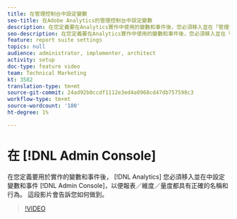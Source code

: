 ```yaml
---
title: 在管理控制台中設定變數
seo-title: 在Adobe Analytics的管理控制台中設定變數
description: 在您定義要在Analytics實作中使用的變數和事件後，您必須移入並在「管理控制台」中設定這些變數和事件，以便報表／維度／量度都具有正確的名稱和行為。 這段影片會告訴您如何做到。
seo-description: 在您定義要在Analytics實作中使用的變數和事件後，您必須移入並在「管理控制台」中設定這些變數和事件，以便報表／維度／量度都具有正確的名稱和行為。 這段影片會告訴您如何做到。 Adobe Analytics
feature: report suite settings
topics: null
audience: administrator, implementer, architect
activity: setup
doc-type: feature video
team: Technical Marketing
kt: 3582
translation-type: tm+mt
source-git-commit: 24ad92b0ccdf1112e3ed4a0968cd47db757598c3
workflow-type: tm+mt
source-wordcount: '180'
ht-degree: 1%

---
```



# 在 [!DNL Admin Console]

在您定義要用於實作的變數和事件後， [!DNL Analytics] 您必須移入並在中設定變數和事件 [!DNL Admin Console]，以便報表／維度／量度都具有正確的名稱和行為。 這段影片會告訴您如何做到。

>[!VIDEO](https://video.tv.adobe.com/v/28755/?quality=12)
